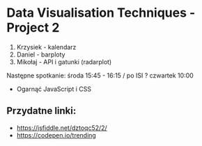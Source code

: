 # Data Visualisation Techniques - Project 2

1. Krzysiek - kalendarz
2. Daniel - barploty
3. Mikołaj - API i gatunki (radarplot)

Następne spotkanie: środa 15:45 - 16:15 / po ISI ?
                    czwartek 10:00

* Ogarnąć JavaScript i CSS

## Przydatne linki:
* https://jsfiddle.net/dztoqc52/2/
* https://codepen.io/trending

